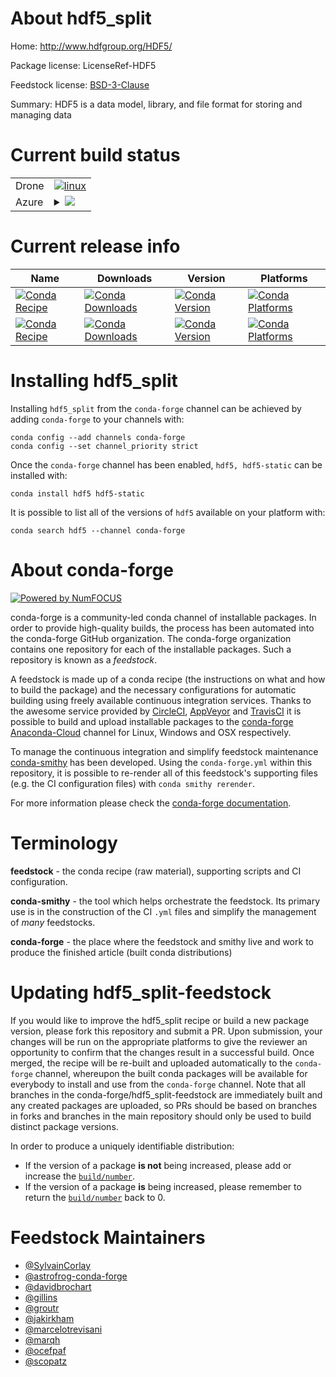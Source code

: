 About hdf5_split
================

Home: http://www.hdfgroup.org/HDF5/

Package license: LicenseRef-HDF5

Feedstock license: [BSD-3-Clause](https://github.com/conda-forge/hdf5-feedstock/blob/master/LICENSE.txt)

Summary: HDF5 is a data model, library, and file format for storing and managing data

Current build status
====================


<table><tr>
    <td>Drone</td>
    <td>
      <a href="https://cloud.drone.io/conda-forge/hdf5-feedstock">
        <img alt="linux" src="https://img.shields.io/drone/build/conda-forge/hdf5-feedstock/master.svg?label=Linux">
      </a>
    </td>
  </tr>
    
  <tr>
    <td>Azure</td>
    <td>
      <details>
        <summary>
          <a href="https://dev.azure.com/conda-forge/feedstock-builds/_build/latest?definitionId=412&branchName=master">
            <img src="https://dev.azure.com/conda-forge/feedstock-builds/_apis/build/status/hdf5-feedstock?branchName=master">
          </a>
        </summary>
        <table>
          <thead><tr><th>Variant</th><th>Status</th></tr></thead>
          <tbody><tr>
              <td>linux_64_mpimpichopenssl1.1.1</td>
              <td>
                <a href="https://dev.azure.com/conda-forge/feedstock-builds/_build/latest?definitionId=412&branchName=master">
                  <img src="https://dev.azure.com/conda-forge/feedstock-builds/_apis/build/status/hdf5-feedstock?branchName=master&jobName=linux&configuration=linux_64_mpimpichopenssl1.1.1" alt="variant">
                </a>
              </td>
            </tr><tr>
              <td>linux_64_mpimpichopenssl3</td>
              <td>
                <a href="https://dev.azure.com/conda-forge/feedstock-builds/_build/latest?definitionId=412&branchName=master">
                  <img src="https://dev.azure.com/conda-forge/feedstock-builds/_apis/build/status/hdf5-feedstock?branchName=master&jobName=linux&configuration=linux_64_mpimpichopenssl3" alt="variant">
                </a>
              </td>
            </tr><tr>
              <td>linux_64_mpinompiopenssl1.1.1</td>
              <td>
                <a href="https://dev.azure.com/conda-forge/feedstock-builds/_build/latest?definitionId=412&branchName=master">
                  <img src="https://dev.azure.com/conda-forge/feedstock-builds/_apis/build/status/hdf5-feedstock?branchName=master&jobName=linux&configuration=linux_64_mpinompiopenssl1.1.1" alt="variant">
                </a>
              </td>
            </tr><tr>
              <td>linux_64_mpinompiopenssl3</td>
              <td>
                <a href="https://dev.azure.com/conda-forge/feedstock-builds/_build/latest?definitionId=412&branchName=master">
                  <img src="https://dev.azure.com/conda-forge/feedstock-builds/_apis/build/status/hdf5-feedstock?branchName=master&jobName=linux&configuration=linux_64_mpinompiopenssl3" alt="variant">
                </a>
              </td>
            </tr><tr>
              <td>linux_64_mpiopenmpiopenssl1.1.1</td>
              <td>
                <a href="https://dev.azure.com/conda-forge/feedstock-builds/_build/latest?definitionId=412&branchName=master">
                  <img src="https://dev.azure.com/conda-forge/feedstock-builds/_apis/build/status/hdf5-feedstock?branchName=master&jobName=linux&configuration=linux_64_mpiopenmpiopenssl1.1.1" alt="variant">
                </a>
              </td>
            </tr><tr>
              <td>linux_64_mpiopenmpiopenssl3</td>
              <td>
                <a href="https://dev.azure.com/conda-forge/feedstock-builds/_build/latest?definitionId=412&branchName=master">
                  <img src="https://dev.azure.com/conda-forge/feedstock-builds/_apis/build/status/hdf5-feedstock?branchName=master&jobName=linux&configuration=linux_64_mpiopenmpiopenssl3" alt="variant">
                </a>
              </td>
            </tr><tr>
              <td>linux_aarch64_mpimpichopenssl1.1.1</td>
              <td>
                <a href="https://dev.azure.com/conda-forge/feedstock-builds/_build/latest?definitionId=412&branchName=master">
                  <img src="https://dev.azure.com/conda-forge/feedstock-builds/_apis/build/status/hdf5-feedstock?branchName=master&jobName=linux&configuration=linux_aarch64_mpimpichopenssl1.1.1" alt="variant">
                </a>
              </td>
            </tr><tr>
              <td>linux_aarch64_mpimpichopenssl3</td>
              <td>
                <a href="https://dev.azure.com/conda-forge/feedstock-builds/_build/latest?definitionId=412&branchName=master">
                  <img src="https://dev.azure.com/conda-forge/feedstock-builds/_apis/build/status/hdf5-feedstock?branchName=master&jobName=linux&configuration=linux_aarch64_mpimpichopenssl3" alt="variant">
                </a>
              </td>
            </tr><tr>
              <td>linux_aarch64_mpinompiopenssl1.1.1</td>
              <td>
                <a href="https://dev.azure.com/conda-forge/feedstock-builds/_build/latest?definitionId=412&branchName=master">
                  <img src="https://dev.azure.com/conda-forge/feedstock-builds/_apis/build/status/hdf5-feedstock?branchName=master&jobName=linux&configuration=linux_aarch64_mpinompiopenssl1.1.1" alt="variant">
                </a>
              </td>
            </tr><tr>
              <td>linux_aarch64_mpinompiopenssl3</td>
              <td>
                <a href="https://dev.azure.com/conda-forge/feedstock-builds/_build/latest?definitionId=412&branchName=master">
                  <img src="https://dev.azure.com/conda-forge/feedstock-builds/_apis/build/status/hdf5-feedstock?branchName=master&jobName=linux&configuration=linux_aarch64_mpinompiopenssl3" alt="variant">
                </a>
              </td>
            </tr><tr>
              <td>linux_aarch64_mpiopenmpiopenssl1.1.1</td>
              <td>
                <a href="https://dev.azure.com/conda-forge/feedstock-builds/_build/latest?definitionId=412&branchName=master">
                  <img src="https://dev.azure.com/conda-forge/feedstock-builds/_apis/build/status/hdf5-feedstock?branchName=master&jobName=linux&configuration=linux_aarch64_mpiopenmpiopenssl1.1.1" alt="variant">
                </a>
              </td>
            </tr><tr>
              <td>linux_aarch64_mpiopenmpiopenssl3</td>
              <td>
                <a href="https://dev.azure.com/conda-forge/feedstock-builds/_build/latest?definitionId=412&branchName=master">
                  <img src="https://dev.azure.com/conda-forge/feedstock-builds/_apis/build/status/hdf5-feedstock?branchName=master&jobName=linux&configuration=linux_aarch64_mpiopenmpiopenssl3" alt="variant">
                </a>
              </td>
            </tr><tr>
              <td>linux_ppc64le_mpimpichopenssl1.1.1</td>
              <td>
                <a href="https://dev.azure.com/conda-forge/feedstock-builds/_build/latest?definitionId=412&branchName=master">
                  <img src="https://dev.azure.com/conda-forge/feedstock-builds/_apis/build/status/hdf5-feedstock?branchName=master&jobName=linux&configuration=linux_ppc64le_mpimpichopenssl1.1.1" alt="variant">
                </a>
              </td>
            </tr><tr>
              <td>linux_ppc64le_mpimpichopenssl3</td>
              <td>
                <a href="https://dev.azure.com/conda-forge/feedstock-builds/_build/latest?definitionId=412&branchName=master">
                  <img src="https://dev.azure.com/conda-forge/feedstock-builds/_apis/build/status/hdf5-feedstock?branchName=master&jobName=linux&configuration=linux_ppc64le_mpimpichopenssl3" alt="variant">
                </a>
              </td>
            </tr><tr>
              <td>linux_ppc64le_mpinompiopenssl1.1.1</td>
              <td>
                <a href="https://dev.azure.com/conda-forge/feedstock-builds/_build/latest?definitionId=412&branchName=master">
                  <img src="https://dev.azure.com/conda-forge/feedstock-builds/_apis/build/status/hdf5-feedstock?branchName=master&jobName=linux&configuration=linux_ppc64le_mpinompiopenssl1.1.1" alt="variant">
                </a>
              </td>
            </tr><tr>
              <td>linux_ppc64le_mpinompiopenssl3</td>
              <td>
                <a href="https://dev.azure.com/conda-forge/feedstock-builds/_build/latest?definitionId=412&branchName=master">
                  <img src="https://dev.azure.com/conda-forge/feedstock-builds/_apis/build/status/hdf5-feedstock?branchName=master&jobName=linux&configuration=linux_ppc64le_mpinompiopenssl3" alt="variant">
                </a>
              </td>
            </tr><tr>
              <td>linux_ppc64le_mpiopenmpiopenssl1.1.1</td>
              <td>
                <a href="https://dev.azure.com/conda-forge/feedstock-builds/_build/latest?definitionId=412&branchName=master">
                  <img src="https://dev.azure.com/conda-forge/feedstock-builds/_apis/build/status/hdf5-feedstock?branchName=master&jobName=linux&configuration=linux_ppc64le_mpiopenmpiopenssl1.1.1" alt="variant">
                </a>
              </td>
            </tr><tr>
              <td>linux_ppc64le_mpiopenmpiopenssl3</td>
              <td>
                <a href="https://dev.azure.com/conda-forge/feedstock-builds/_build/latest?definitionId=412&branchName=master">
                  <img src="https://dev.azure.com/conda-forge/feedstock-builds/_apis/build/status/hdf5-feedstock?branchName=master&jobName=linux&configuration=linux_ppc64le_mpiopenmpiopenssl3" alt="variant">
                </a>
              </td>
            </tr><tr>
              <td>osx_64_mpimpichopenssl1.1.1</td>
              <td>
                <a href="https://dev.azure.com/conda-forge/feedstock-builds/_build/latest?definitionId=412&branchName=master">
                  <img src="https://dev.azure.com/conda-forge/feedstock-builds/_apis/build/status/hdf5-feedstock?branchName=master&jobName=osx&configuration=osx_64_mpimpichopenssl1.1.1" alt="variant">
                </a>
              </td>
            </tr><tr>
              <td>osx_64_mpimpichopenssl3</td>
              <td>
                <a href="https://dev.azure.com/conda-forge/feedstock-builds/_build/latest?definitionId=412&branchName=master">
                  <img src="https://dev.azure.com/conda-forge/feedstock-builds/_apis/build/status/hdf5-feedstock?branchName=master&jobName=osx&configuration=osx_64_mpimpichopenssl3" alt="variant">
                </a>
              </td>
            </tr><tr>
              <td>osx_64_mpinompiopenssl1.1.1</td>
              <td>
                <a href="https://dev.azure.com/conda-forge/feedstock-builds/_build/latest?definitionId=412&branchName=master">
                  <img src="https://dev.azure.com/conda-forge/feedstock-builds/_apis/build/status/hdf5-feedstock?branchName=master&jobName=osx&configuration=osx_64_mpinompiopenssl1.1.1" alt="variant">
                </a>
              </td>
            </tr><tr>
              <td>osx_64_mpinompiopenssl3</td>
              <td>
                <a href="https://dev.azure.com/conda-forge/feedstock-builds/_build/latest?definitionId=412&branchName=master">
                  <img src="https://dev.azure.com/conda-forge/feedstock-builds/_apis/build/status/hdf5-feedstock?branchName=master&jobName=osx&configuration=osx_64_mpinompiopenssl3" alt="variant">
                </a>
              </td>
            </tr><tr>
              <td>osx_64_mpiopenmpiopenssl1.1.1</td>
              <td>
                <a href="https://dev.azure.com/conda-forge/feedstock-builds/_build/latest?definitionId=412&branchName=master">
                  <img src="https://dev.azure.com/conda-forge/feedstock-builds/_apis/build/status/hdf5-feedstock?branchName=master&jobName=osx&configuration=osx_64_mpiopenmpiopenssl1.1.1" alt="variant">
                </a>
              </td>
            </tr><tr>
              <td>osx_64_mpiopenmpiopenssl3</td>
              <td>
                <a href="https://dev.azure.com/conda-forge/feedstock-builds/_build/latest?definitionId=412&branchName=master">
                  <img src="https://dev.azure.com/conda-forge/feedstock-builds/_apis/build/status/hdf5-feedstock?branchName=master&jobName=osx&configuration=osx_64_mpiopenmpiopenssl3" alt="variant">
                </a>
              </td>
            </tr><tr>
              <td>osx_arm64_mpimpichopenssl1.1.1</td>
              <td>
                <a href="https://dev.azure.com/conda-forge/feedstock-builds/_build/latest?definitionId=412&branchName=master">
                  <img src="https://dev.azure.com/conda-forge/feedstock-builds/_apis/build/status/hdf5-feedstock?branchName=master&jobName=osx&configuration=osx_arm64_mpimpichopenssl1.1.1" alt="variant">
                </a>
              </td>
            </tr><tr>
              <td>osx_arm64_mpimpichopenssl3</td>
              <td>
                <a href="https://dev.azure.com/conda-forge/feedstock-builds/_build/latest?definitionId=412&branchName=master">
                  <img src="https://dev.azure.com/conda-forge/feedstock-builds/_apis/build/status/hdf5-feedstock?branchName=master&jobName=osx&configuration=osx_arm64_mpimpichopenssl3" alt="variant">
                </a>
              </td>
            </tr><tr>
              <td>osx_arm64_mpinompiopenssl1.1.1</td>
              <td>
                <a href="https://dev.azure.com/conda-forge/feedstock-builds/_build/latest?definitionId=412&branchName=master">
                  <img src="https://dev.azure.com/conda-forge/feedstock-builds/_apis/build/status/hdf5-feedstock?branchName=master&jobName=osx&configuration=osx_arm64_mpinompiopenssl1.1.1" alt="variant">
                </a>
              </td>
            </tr><tr>
              <td>osx_arm64_mpinompiopenssl3</td>
              <td>
                <a href="https://dev.azure.com/conda-forge/feedstock-builds/_build/latest?definitionId=412&branchName=master">
                  <img src="https://dev.azure.com/conda-forge/feedstock-builds/_apis/build/status/hdf5-feedstock?branchName=master&jobName=osx&configuration=osx_arm64_mpinompiopenssl3" alt="variant">
                </a>
              </td>
            </tr><tr>
              <td>osx_arm64_mpiopenmpiopenssl1.1.1</td>
              <td>
                <a href="https://dev.azure.com/conda-forge/feedstock-builds/_build/latest?definitionId=412&branchName=master">
                  <img src="https://dev.azure.com/conda-forge/feedstock-builds/_apis/build/status/hdf5-feedstock?branchName=master&jobName=osx&configuration=osx_arm64_mpiopenmpiopenssl1.1.1" alt="variant">
                </a>
              </td>
            </tr><tr>
              <td>osx_arm64_mpiopenmpiopenssl3</td>
              <td>
                <a href="https://dev.azure.com/conda-forge/feedstock-builds/_build/latest?definitionId=412&branchName=master">
                  <img src="https://dev.azure.com/conda-forge/feedstock-builds/_apis/build/status/hdf5-feedstock?branchName=master&jobName=osx&configuration=osx_arm64_mpiopenmpiopenssl3" alt="variant">
                </a>
              </td>
            </tr><tr>
              <td>win_64_openssl1.1.1</td>
              <td>
                <a href="https://dev.azure.com/conda-forge/feedstock-builds/_build/latest?definitionId=412&branchName=master">
                  <img src="https://dev.azure.com/conda-forge/feedstock-builds/_apis/build/status/hdf5-feedstock?branchName=master&jobName=win&configuration=win_64_openssl1.1.1" alt="variant">
                </a>
              </td>
            </tr><tr>
              <td>win_64_openssl3</td>
              <td>
                <a href="https://dev.azure.com/conda-forge/feedstock-builds/_build/latest?definitionId=412&branchName=master">
                  <img src="https://dev.azure.com/conda-forge/feedstock-builds/_apis/build/status/hdf5-feedstock?branchName=master&jobName=win&configuration=win_64_openssl3" alt="variant">
                </a>
              </td>
            </tr>
          </tbody>
        </table>
      </details>
    </td>
  </tr>
</table>

Current release info
====================

| Name | Downloads | Version | Platforms |
| --- | --- | --- | --- |
| [![Conda Recipe](https://img.shields.io/badge/recipe-hdf5-green.svg)](https://anaconda.org/conda-forge/hdf5) | [![Conda Downloads](https://img.shields.io/conda/dn/conda-forge/hdf5.svg)](https://anaconda.org/conda-forge/hdf5) | [![Conda Version](https://img.shields.io/conda/vn/conda-forge/hdf5.svg)](https://anaconda.org/conda-forge/hdf5) | [![Conda Platforms](https://img.shields.io/conda/pn/conda-forge/hdf5.svg)](https://anaconda.org/conda-forge/hdf5) |
| [![Conda Recipe](https://img.shields.io/badge/recipe-hdf5--static-green.svg)](https://anaconda.org/conda-forge/hdf5-static) | [![Conda Downloads](https://img.shields.io/conda/dn/conda-forge/hdf5-static.svg)](https://anaconda.org/conda-forge/hdf5-static) | [![Conda Version](https://img.shields.io/conda/vn/conda-forge/hdf5-static.svg)](https://anaconda.org/conda-forge/hdf5-static) | [![Conda Platforms](https://img.shields.io/conda/pn/conda-forge/hdf5-static.svg)](https://anaconda.org/conda-forge/hdf5-static) |

Installing hdf5_split
=====================

Installing `hdf5_split` from the `conda-forge` channel can be achieved by adding `conda-forge` to your channels with:

```
conda config --add channels conda-forge
conda config --set channel_priority strict
```

Once the `conda-forge` channel has been enabled, `hdf5, hdf5-static` can be installed with:

```
conda install hdf5 hdf5-static
```

It is possible to list all of the versions of `hdf5` available on your platform with:

```
conda search hdf5 --channel conda-forge
```


About conda-forge
=================

[![Powered by NumFOCUS](https://img.shields.io/badge/powered%20by-NumFOCUS-orange.svg?style=flat&colorA=E1523D&colorB=007D8A)](http://numfocus.org)

conda-forge is a community-led conda channel of installable packages.
In order to provide high-quality builds, the process has been automated into the
conda-forge GitHub organization. The conda-forge organization contains one repository
for each of the installable packages. Such a repository is known as a *feedstock*.

A feedstock is made up of a conda recipe (the instructions on what and how to build
the package) and the necessary configurations for automatic building using freely
available continuous integration services. Thanks to the awesome service provided by
[CircleCI](https://circleci.com/), [AppVeyor](https://www.appveyor.com/)
and [TravisCI](https://travis-ci.com/) it is possible to build and upload installable
packages to the [conda-forge](https://anaconda.org/conda-forge)
[Anaconda-Cloud](https://anaconda.org/) channel for Linux, Windows and OSX respectively.

To manage the continuous integration and simplify feedstock maintenance
[conda-smithy](https://github.com/conda-forge/conda-smithy) has been developed.
Using the ``conda-forge.yml`` within this repository, it is possible to re-render all of
this feedstock's supporting files (e.g. the CI configuration files) with ``conda smithy rerender``.

For more information please check the [conda-forge documentation](https://conda-forge.org/docs/).

Terminology
===========

**feedstock** - the conda recipe (raw material), supporting scripts and CI configuration.

**conda-smithy** - the tool which helps orchestrate the feedstock.
                   Its primary use is in the construction of the CI ``.yml`` files
                   and simplify the management of *many* feedstocks.

**conda-forge** - the place where the feedstock and smithy live and work to
                  produce the finished article (built conda distributions)


Updating hdf5_split-feedstock
=============================

If you would like to improve the hdf5_split recipe or build a new
package version, please fork this repository and submit a PR. Upon submission,
your changes will be run on the appropriate platforms to give the reviewer an
opportunity to confirm that the changes result in a successful build. Once
merged, the recipe will be re-built and uploaded automatically to the
`conda-forge` channel, whereupon the built conda packages will be available for
everybody to install and use from the `conda-forge` channel.
Note that all branches in the conda-forge/hdf5_split-feedstock are
immediately built and any created packages are uploaded, so PRs should be based
on branches in forks and branches in the main repository should only be used to
build distinct package versions.

In order to produce a uniquely identifiable distribution:
 * If the version of a package **is not** being increased, please add or increase
   the [``build/number``](https://docs.conda.io/projects/conda-build/en/latest/resources/define-metadata.html#build-number-and-string).
 * If the version of a package **is** being increased, please remember to return
   the [``build/number``](https://docs.conda.io/projects/conda-build/en/latest/resources/define-metadata.html#build-number-and-string)
   back to 0.

Feedstock Maintainers
=====================

* [@SylvainCorlay](https://github.com/SylvainCorlay/)
* [@astrofrog-conda-forge](https://github.com/astrofrog-conda-forge/)
* [@davidbrochart](https://github.com/davidbrochart/)
* [@gillins](https://github.com/gillins/)
* [@groutr](https://github.com/groutr/)
* [@jakirkham](https://github.com/jakirkham/)
* [@marcelotrevisani](https://github.com/marcelotrevisani/)
* [@marqh](https://github.com/marqh/)
* [@ocefpaf](https://github.com/ocefpaf/)
* [@scopatz](https://github.com/scopatz/)

